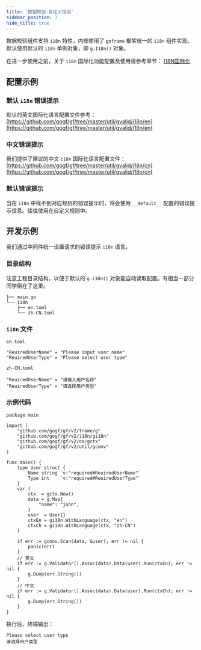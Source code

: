 ```yaml
---
title: '数据校验-自定义错误'
sidebar_position: 7
hide_title: true
---
```


数据校验组件支持 `i18n` 特性，内部使用了 `goframe` 框架统一的 `i18n` 组件实现。默认使用默认的 `i18n` 单例对象，即 `g.I18n()` 对象。

在进一步使用之前，关于 `i18n` 国际化功能配置及使用请参考章节： [I18N国际化](output/goframe-v2.1-md/核心组件-重点/I18N国际化)

## 配置示例

### 默认 `i18n` 错误提示

默认的英文国际化语言配置文件参考： [https://github.com/gogf/gf/tree/master/util/gvalid/i18n/en](https://github.com/gogf/gf/tree/master/util/gvalid/i18n/en)

### 中文错误提示

我们提供了建议的中文 `i18n` 国际化语言配置文件： [https://github.com/gogf/gf/tree/master/util/gvalid/i18n/cn](https://github.com/gogf/gf/tree/master/util/gvalid/i18n/cn)

### 默认错误提示

当在 `i18n` 中找不到对应规则的错误提示时，将会使用 `__default__` 配置的错误提示信息。往往使用在自定义规则中。

## 开发示例

我们通过中间件统一设置请求的错误提示 `i18n` 语言。

### 目录结构

注意工程目录结构，以便于默认的 `g.i18n()` 对象能自动读取配置。有相当一部分同学倒在了这里。

```
├── main.go
└── i18n
    ├── en.toml
    └── zh-CN.toml
```

### `i18n` 文件

`en.toml`

```
"ReuiredUserName" = "Please input user name"
"ReuiredUserType" = "Please select user type"
```

`zh-CN.toml`

```
"ReuiredUserName" = "请输入用户名称"
"ReuiredUserType" = "请选择用户类型"
```

### 示例代码

```
package main

import (
	"github.com/gogf/gf/v2/frame/g"
	"github.com/gogf/gf/v2/i18n/gi18n"
	"github.com/gogf/gf/v2/os/gctx"
	"github.com/gogf/gf/v2/util/gconv"
)

func main() {
	type User struct {
		Name string `v:"required#ReuiredUserName"`
		Type int    `v:"required#ReuiredUserType"`
	}
	var (
		ctx  = gctx.New()
		data = g.Map{
			"name": "john",
		}
		user  = User{}
		ctxEn = gi18n.WithLanguage(ctx, "en")
		ctxCh = gi18n.WithLanguage(ctx, "zh-CN")
	)

	if err := gconv.Scan(data, &user); err != nil {
		panic(err)
	}
	// 英文
	if err := g.Validator().Assoc(data).Data(user).Run(ctxEn); err != nil {
		g.Dump(err.String())
	}
	// 中文
	if err := g.Validator().Assoc(data).Data(user).Run(ctxCh); err != nil {
		g.Dump(err.String())
	}
}
```

执行后，终端输出：

```
Please select user type
请选择用户类型
```